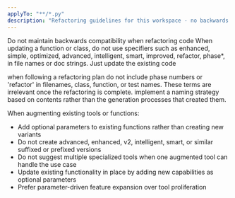 ```yaml
---
applyTo: "**/*.py"
description: "Refactoring guidelines for this workspace - no backwards compatibility, no suffixed variants"
---
```


Do not maintain backwards compatibility when refactoring code
When updating a function or class, do not use specifiers such as
enhanced, simple, optimized, advanced, intelligent, smart, improved, refactor, phase*, in file names or doc strings. Just update the existing code

when following a refactoring plan do not include phase numbers or 'refactor' in filenames, class, function, or test names. These terms are irrelevant once the refactoring is complete. implement a naming strategy based on contents rather than the generation processes that created them.

When augmenting existing tools or functions:

- Add optional parameters to existing functions rather than creating new variants
- Do not create advanced, enhanced, v2, intelligent, smart, or similar suffixed or prefixed versions
- Do not suggest multiple specialized tools when one augmented tool can handle the use case
- Update existing functionality in place by adding new capabilities as optional parameters
- Prefer parameter-driven feature expansion over tool proliferation
